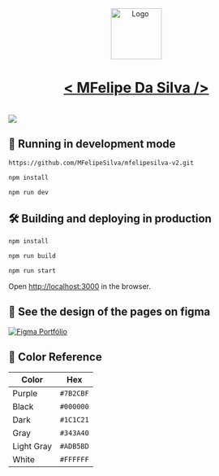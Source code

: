 <div align="center">
  <img alt="Logo" src="https://i.ibb.co/zGSd4BW/logo-white.png" width="100" />
</div>
<h1 align="center">
  <a href="https://mfelipesilva-v2.vercel.app/">< MFelipe Da Silva /></a>
</h1>
</br>

<img src="https://i.ibb.co/kyMRYpH/portfolio-light.png"/>


## 🚀 Running in development mode

```bash
https://github.com/MFelipeSilva/mfelipesilva-v2.git

npm install

npm run dev
```

## 🛠 Building and deploying in production

```bash
npm install

npm run build

npm run start
```

Open [http://localhost:3000](http://localhost:3000) in the browser.

## 👀 See the design of the pages on figma

[![Figma Portfólio](https://i.ibb.co/JkB0v3K/image.png)](https://www.figma.com/embed?embed_host=share&url=https%3A%2F%2Fwww.figma.com%2Ffile%2F3idnpqN1ym24SeaOPqIcr5%2FPortfolio%3Ftype%3Ddesign%26node-id%3D0%253A1%26mode%3Ddesign%26t%3DMusvmjurZdXiNCTs-1)

## 🎨 Color Reference

| Color          | Hex                                                                |
| -------------- | ------------------------------------------------------------------ |
| Purple         | `#7B2CBF` |
| Black          | `#000000` |
| Dark           | `#1C1C21` |
| Gray           | `#343A40` |
| Light Gray     | `#ADB5BD` |
| White          | `#FFFFFF` |
